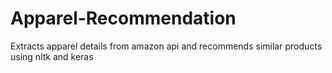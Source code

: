 # Apparel-Recommendation
Extracts apparel details from amazon api and recommends similar products using nltk and keras

